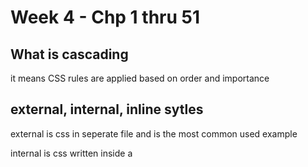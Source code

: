 # Week 4 - Chp 1 thru 51
## What is cascading
it means CSS rules are applied based on order and importance

## external, internal, inline sytles
external is css in seperate file and is the most common used
example <link rel="stylesheet" href="style.css">

internal is css written inside a <style> tag in the HTML 

inline is written directly in the element 
example <p style="color; red; ">Hello</p>

## CSS Ruleset
two types of rulesets:
Selector: in the HTML element you want to style 
Decleration: Inside curly braces {} 

Each decleration has a property such as a color and a value such as blue

Example 
p {
    color; red;
}

## Selectors
Id selector targets specific element with unique id
it uses the # symbol in css like #main-title {color: red;}
it should only be used once per page

the universal selector targets all elements
it is usefull for resetting styles

# specificity

Determines which CSS rule wins when there are multiple rules
More specific ones such as id's override general ones like classes or elements
inline styles are the most specific

## Inheritance
some properties such as font family and color are inherited from parent elements

# Chrome DevTool
Right click> inspect element.
Use styles to see what Css is applied andd what rules are overidden.

# DRY
Avoiding to repeat yourself in order to have a clean organized code
use classes to group common styles and reduce repetition
 # !important and why to avoid
 It forces a style to appyl, overriding everything else
it should be used only when necessary as it breaks the cascade. 
it breaks the natural order of styles 
other developers may not understand why a style isnt working unless they spot it

# colors

There are 4 different ways to write colors:
Color name: red, blue black 
Hex code:#000000, #ffffff
rgb: rgb(255,0,0) (RED GREEN BLACK)
hsl: hsl(o,100%,50%) (HUE SATURATION LIGHTNESS)

with VS code color picker you can choose colors visually and adjust trancparenct and see a preview before applying

good color contrast improves readability and accesibilty of the page 
low contrast= hard to read
coolors.com is great for contrast checking and palettes